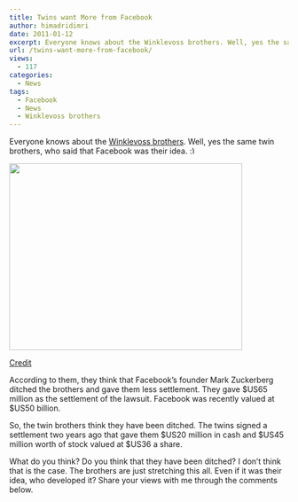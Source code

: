```yaml
---
title: Twins want More from Facebook
author: himadridimri
date: 2011-01-12
excerpt: Everyone knows about the Winklevoss brothers. Well, yes the same twin brothers, who said that Facebook was their idea. :)
url: /twins-want-more-from-facebook/
views:
  - 117
categories:
  - News
tags:
  - Facebook
  - News
  - Winklevoss brothers
---
```

Everyone knows about the <a href="http://en.wikipedia.org/wiki/Cameron_Winklevoss" onclick="_gaq.push(['_trackEvent', 'outbound-article', 'http://en.wikipedia.org/wiki/Cameron_Winklevoss', 'Winklevoss brothers']);" >Winklevoss brothers</a>. Well, yes the same twin brothers, who said that Facebook was their idea. <img src="http://devilsworkshop.org/wp-includes/images/smilies/simple-smile.png" alt=":)" class="wp-smiley" style="height: 1em; max-height: 1em;" />

<a href="http://fbknol.com/twins-want-more-from-facebook/winklevoss/" onclick="_gaq.push(['_trackEvent', 'outbound-article', 'http://fbknol.com/twins-want-more-from-facebook/winklevoss/', '']);" rel="attachment wp-att-5150"><img class="alignnone size-full wp-image-5150" src="http://cdn.devilsworkshop.org/files/2011/01/Winklevoss.jpg" alt="" width="420" height="337" /></a>

<a href="http://www.smh.com.au/technology/technology-news/twins-try-for-more-from-facebook-20110112-19o5w.html" onclick="_gaq.push(['_trackEvent', 'outbound-article', 'http://www.smh.com.au/technology/technology-news/twins-try-for-more-from-facebook-20110112-19o5w.html', 'Credit']);" >Credit</a>

According to them, they think that Facebook&#8217;s founder Mark Zuckerberg ditched the brothers and gave them less settlement. They gave $US65 million as the settlement of the lawsuit. Facebook was recently valued at $US50 billion.

So, the twin brothers think they have been ditched. The twins signed a settlement two years ago that gave them $US20 million in cash and $US45 million worth of stock valued at $US36 a share.

What do you think? Do you think that they have been ditched? I don&#8217;t think that is the case. The brothers are just stretching this all. Even if it was their idea, who developed it? Share your views with me through the comments below.
